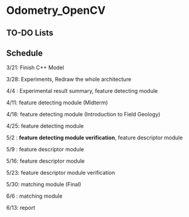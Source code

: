 # Odometry_OpenCV

## TO-DO Lists

## Schedule

3/21: Finish C++ Model

3/28: Experiments, Redraw the whole architecture

4/4 : Experimental result summary, feature detecting module

4/11: feature detecting module (Midterm)

4/18: feature detecting module (Introduction to Field Geology)

4/25: feature detecting module

5/2 : **feature detecting module verification**, feature descriptor module

5/9 : feature descriptor module

5/16: feature descriptor module

5/23: feature descriptor module verification

5/30: matching module (Final)

6/6 : matching module

6/13: report

